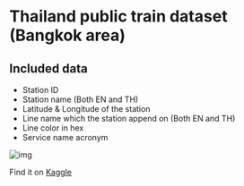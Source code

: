 # Thailand public train dataset (Bangkok area)

## Included data
  - Station ID
  - Station name (Both EN and TH)
  - Latitude & Longitude of the station
  - Line name which the station append on (Both EN and TH)
  - Line color in hex
  - Service name acronym

![img](https://cdn.upload.systems/uploads/VAXD2jIr.jpg)

Find it on [Kaggle](https://www.kaggle.com/datasets/gusbell/thailand-public-train-data-bangkok-area)
